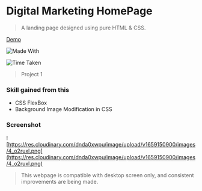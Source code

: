 # Digital Marketing HomePage

> A landing page designed using pure HTML & CSS.

[Demo](https://live-class-project-004.netlify.app/ "Demo")

![Made With](https://img.shields.io/badge/Made%20with-HTML%20and%20CSS-brightgreen)

![Time Taken](https://img.shields.io/badge/Time%20Taken-40--50%20min-red)

> Project 1

### Skill gained from this

- CSS FlexBox
- Background Image Modification in CSS

### Screenshot

![https://res.cloudinary.com/dnda0xwpu/image/upload/v1659150900/images/4_o2ruxl.png](https://res.cloudinary.com/dnda0xwpu/image/upload/v1659150900/images/4_o2ruxl.png)

> This webpage is compatible with desktop screen only, and consistent improvements are being made.
